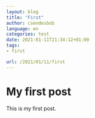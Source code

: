 ```yaml
---
layout: blog
title: "First"
author: csendesbob
language: en
categories: test
date: 2021-01-11T21:34:12+01:00
tags:
- first

url: /2021/01/11/first
---
```


# My first post

This is my first post.